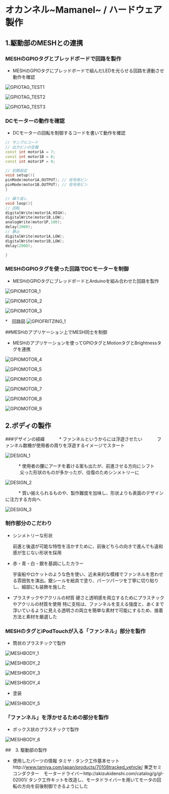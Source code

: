 # オカンネル~Mamanel~ / ハードウェア製作
## 1.駆動部のMESHとの連携
### MESHのGPIOタグとブレッドボードで回路を製作

* MESHのGPIOタグにブレッドボードで組んだLEDを光らせる回路を連動させ動作を確認

![GPIOTAG_TEST1](/Promotion/Images/Dev_Device/%E5%86%99%E7%9C%9F%202015-11-28%2014%2037%2059.jpg "Mamanel01")

![GPIOTAG_TEST2](/Promotion/Images/Dev_Device/%E5%86%99%E7%9C%9F%202015-11-28%2014%2038%2003.jpg "Mamanel02")

![GPIOTAG_TEST3](/Promotion/Images/Dev_Device/%E5%86%99%E7%9C%9F%202015-11-28%2014%2038%2010.jpg "Mamanel03")

### DCモーターの動作を確認
* DCモーターの回転を制御するコードを書いて動作を確認

```Arduino:motor_sample.ino
// サンプルコード
// 出力ピンの定義
const int motor1A = 7;
const int motor1B = 8;
const int motor1P = 9;

// 初期設定
void setup(){
pinMode(motor1A,OUTPUT); // 信号用ピン
pinMode(motor1B,OUTPUT); // 信号用ピン
}

// 繰り返し
void loop(){
// 回転
digitalWrite(motor1A,HIGH);
digitalWrite(motor1B,LOW);
analogWrite(motor1P,100);
delay(2000);
// 静止
digitalWrite(motor1A,LOW);
digitalWrite(motor1B,LOW);
delay(2000);

}
```


### MESHのGPIOタグを使った回路でDCモーターを制御
* MESHのGPIOタグにブレッドボードとArduinoを組み合わせた回路を製作

![GPIOMOTOR_1](/Promotion/Images/Dev_Device/%E5%86%99%E7%9C%9F%202015-11-28%2016%2026%2027.jpg "Mamanel04")

![GPIOMOTOR_2](/Promotion/Images/Dev_Device/%E5%86%99%E7%9C%9F%202015-11-28%2016%2024%2039.jpg "Mamanel05")

![GPIOMOTOR_3](/Promotion/Images/Dev_Device/%E5%86%99%E7%9C%9F%202015-11-28%2016%2026%2052.jpg "Mamanel06")

*　回路図
![GPIOFRITZING_1](/Promotion/Images/Dev_Device/MESH_回路.png)


##MESHのアプリケーション上でMESH同士を制御
* MESHのアプリケーションを使ってGPIOタグとMotionタグとBrightnessタグを連携

![GPIOMOTOR_4](/Promotion/Images/Dev_Device/%E5%86%99%E7%9C%9F%202015-11-28%2016%2021%2031.png "Mamanel07")

![GPIOMOTOR_5](/Promotion/Images/Dev_Device/%E5%86%99%E7%9C%9F%202015-11-28%2016%2021%2037.png "Mamanel08")

![GPIOMOTOR_6](/Promotion/Images/Dev_Device/%E5%86%99%E7%9C%9F%202015-11-28%2016%2021%2057.png "Mamanel09")

![GPIOMOTOR_7](/Promotion/Images/Dev_Device/%E5%86%99%E7%9C%9F%202015-11-28%2016%2022%2004.png "Mamanel10")

![GPIOMOTOR_8](/Promotion/Images/Dev_Device/%E5%86%99%E7%9C%9F%202015-11-28%2016%2022%2014.png "Mamanel11")

![GPIOMOTOR_9](/Promotion/Images/Dev_Device/%E5%86%99%E7%9C%9F%202015-11-28%2016%2023%2053.png "Mamanel12")

## 2.ボディの製作
###デザインの経緯
　　　* ファンネルというからには浮遊させたい
   　　　ファンネル数機が使用者の周りを浮遊するイメージでスタート

![DESIGN_1](/Promotion/Images/Dev_Device/IMG_20151130_0001.jpg "Design1")

　　　* 使用者の腰にアーチを着ける案も出たが、前進させる方向にシフト
　　　   尖った形状のものが多かったが、往復のためシンメトリーに

![DESIGN_2](/Promotion/Images/Dev_Device/IMG_20151130_0002.jpg "Design2")

　　　* 買い揃えられるものや、製作難度を加味し、形状よりも表面のデザインに注力する方向へ

![DESIGN_3](/Promotion/Images/Dev_Device/IMG_20151130_0003.jpg "Design3")

### 制作部分のこだわり
* シンメトリーな形状

   前進と後退が可能な特性を活かすために、前後どちらの向きで進んでも違和感が生じない形状を採用

* 赤・青・白・銀を基調にしたカラー

   宇宙船やロケットのような色を使い、近未来的な模様でファンネルを思わせる雰囲気を演出。銀シールを絵具で塗り、パーツパーツを丁寧に切り貼りし、細部にも装飾を施した

* プラスチックやアクリルの材質
   硬さと透明感を両立するためにプラスチックやアクリルの材質を使用
   特に支柱は、ファンネルを支える強度と、あくまで浮いているように見える透明さの両立を簡単な素材で可能にするため、接着方法と素材を厳選した


### MESHのタグとiPodTouchが入る「ファンネル」部分を製作

   * 筒状のプラスチックで製作

![MESHBODY_1](/Promotion/Images/Dev_Device/DSC01637.JPG "Mamanel13")

![MESHBODY_2](/Promotion/Images/Dev_Device/DSC01638.jpg "Mamanel14")

![MESHBODY_3](/Promotion/Images/Dev_Device/DSC01639.jpg "Mamanel15")

![MESHBODY_4](/Promotion/Images/Dev_Device/DSC01640.JPG "Mamanel16")

* 塗装

![MESHBODY_5](/Promotion/Images/Dev_Device/DSC01643.JPG "Mamanel17")

### 「ファンネル」を浮かせるための部分を製作

   * ボックス状のプラスチックで製作

![MESHBODY_6](/Promotion/Images/Dev_Device/DSC01634.jpg "Mamanel18")

##　3. 駆動部の製作
   * 使用したパーツの情報
      タミヤ : タンク工作基本セットhttp://www.tamiya.com/japan/products/70108tracked_vehicle/
      東芝セミコンダクター　モータードライバーhttp://akizukidenshi.com/catalog/g/gI-02001/
      タンク工作キットを改造し、モータドライバーを用いてモータの回転の方向を前後制御できるようにした